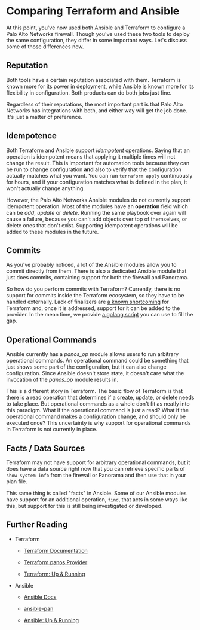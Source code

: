 # Comparing Terraform and Ansible

At this point, you've now used both Ansible and Terraform to configure a
Palo Alto Networks firewall.  Though you've used these two tools to deploy
the same configuration, they differ in some important ways.  Let's discuss
some of those differences now.

## Reputation

Both tools have a certain reputation associated with them.  Terraform is known
more for its power in deployment, while Ansible is known more for its
flexibility in configuration.  Both products can do both jobs just fine.

Regardless of their reputations, the most important part is that Palo Alto Networks
has integrations with both, and either way will get the job done.  It's
just a matter of preference.

## Idempotence

Both Terraform and Ansible support [*idempotent*](https://en.wikipedia.org/wiki/Idempotence)
operations.  Saying that an operation is idempotent means that applying it
multiple times will not change the result.  This is important for automation
tools because they can be run to change configuration **and** also to verify
that the configuration actually matches what you want.  You can run
`terraform apply` continuously for hours, and if your configuration matches
what is defined in the plan, it won't actually change anything.

However, the Palo Alto Networks Ansible modules do not currently support
idempotent operation.  Most of the modules have an **operation** field which
can be *add*, *update* or *delete*.  Running the same playbook over again will
cause a failure, because you can't add objects over top of themselves, or
delete ones that don't exist.  Supporting idempotent operations will be added
to these modules in the future.

## Commits

As you've probably noticed, a lot of the Ansible modules allow you to commit
directly from them.  There is also a dedicated Ansible module that just does
commits, containing support for both the firewall and Panorama.

So how do you perform commits with Terraform?  Currently, there is no support
for commits inside the Terraform ecosystem, so they have to be handled
externally.  Lack of finalizers are
[a known shortcoming](https://github.com/hashicorp/terraform/issues/6258)
for Terraform and, once it is addressed, support for it can be added to the
provider.  In the mean time, we provide
[a golang script](https://www.terraform.io/docs/providers/panos/index.html#commits)
you can use to fill the gap.

## Operational Commands

Ansible currently has a *panos_op* module allows users to run arbitrary
operational commands.  An operational command could be something that just
shows some part of the configuration, but it can also change configuration.
Since Ansible doesn't store state, it doesn't care what the invocation of
the *panos_op* module results in.

This is a different story in Terraform.  The basic flow of Terraform is that
there is a read operation that determines if a create, update, or delete needs
to take place.  But operational commands as a whole don't fit as neatly into
this paradigm.  What if the operational command is just a read?  What if the
operational command makes a configuration change, and should only be executed
once?  This uncertainty is why support for operational commands in Terraform
is not currently in place.

## Facts / Data Sources

Terraform may not have support for arbitrary operational commands, but it does
have a data source right now that you can retrieve specific parts of
`show system info` from the firewall or Panorama and then use that in your
plan file.

This same thing is called "facts" in Ansible.  Some of our Ansible modules have
support for an additional operation, `find`, that acts in some ways like this,
but support for this is still being investigated or developed.

## Further Reading

* Terraform
    * [Terraform Documentation](https://www.terraform.io/docs/index.html)

    * [Terraform panos Provider](https://www.terraform.io/docs/providers/panos/index.html)

    * [Terraform: Up & Running](https://www.terraformupandrunning.com)

* Ansible
    * [Ansible Docs](https://docs.ansible.com)

    * [ansible-pan](https://panwansible.readthedocs.io/en/latest/index.html)

    * [Ansible: Up & Running](http://www.ansiblebook.com)

